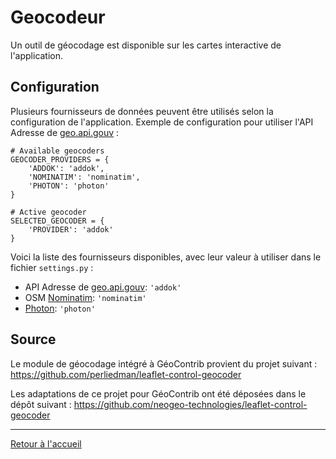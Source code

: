 # Geocodeur

Un outil de géocodage est disponible sur les cartes interactive de l'application.

## Configuration

Plusieurs fournisseurs de données peuvent être utilisés selon la configuration de l'application.
Exemple de configuration pour utiliser l'API Adresse de [geo.api.gouv](https://geo.api.gouv.fr/adresse) :

```
# Available geocoders
GEOCODER_PROVIDERS = {
    'ADDOK': 'addok',
    'NOMINATIM': 'nominatim',
    'PHOTON': 'photon'
}

# Active geocoder
SELECTED_GEOCODER = {
    'PROVIDER': 'addok'
}
```

Voici la liste des fournisseurs disponibles, avec leur valeur à utiliser dans le fichier `settings.py` :

* API Adresse de [geo.api.gouv](https://geo.api.gouv.fr/adresse): `'addok'`
* OSM [Nominatim](https://nominatim.org/release-docs/develop/api/Overview/): `'nominatim'`
* [Photon](http://photon.komoot.de/): `'photon'`
<!-- * [Bing](https://docs.microsoft.com/en-us/bingmaps/rest-services/locations/?redirectedfrom=MSDN): `'bing'` -->


## Source

Le module de géocodage intégré à GéoContrib provient du projet suivant :
https://github.com/perliedman/leaflet-control-geocoder

Les adaptations de ce projet pour GéoContrib ont été déposées dans le dépôt suivant :
https://github.com/neogeo-technologies/leaflet-control-geocoder


---

[Retour à l'accueil](<index.md>)
